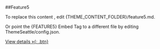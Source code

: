 ##Feature5

To replace this content , edit {THEME_CONTENT_FOLDER}/feature5.md.

Or point the {FEATURE5} Embed Tag to a different file by editing ThemeSeattle/config.json.

[View details &raquo;{: .btn}](#)
